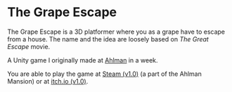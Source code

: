 # The Grape Escape
The Grape Escape is a 3D platformer where you as a grape have to escape from a house. The name and the idea are loosely based on _The Great Escape_ movie.

A Unity game I originally made at [Ahlman](https://ahlmanedu.fi/koulutushaku/peliohjelmoinnin-linja/) in a week.

You are able to play the game at [Steam (v1.0)](https://store.steampowered.com/app/1252020/Ahlman_Mansion_2020/) (a part of the Ahlman Mansion) or at [itch.io (v1.0)](https://catskissat.itch.io/the-grape-escape).
